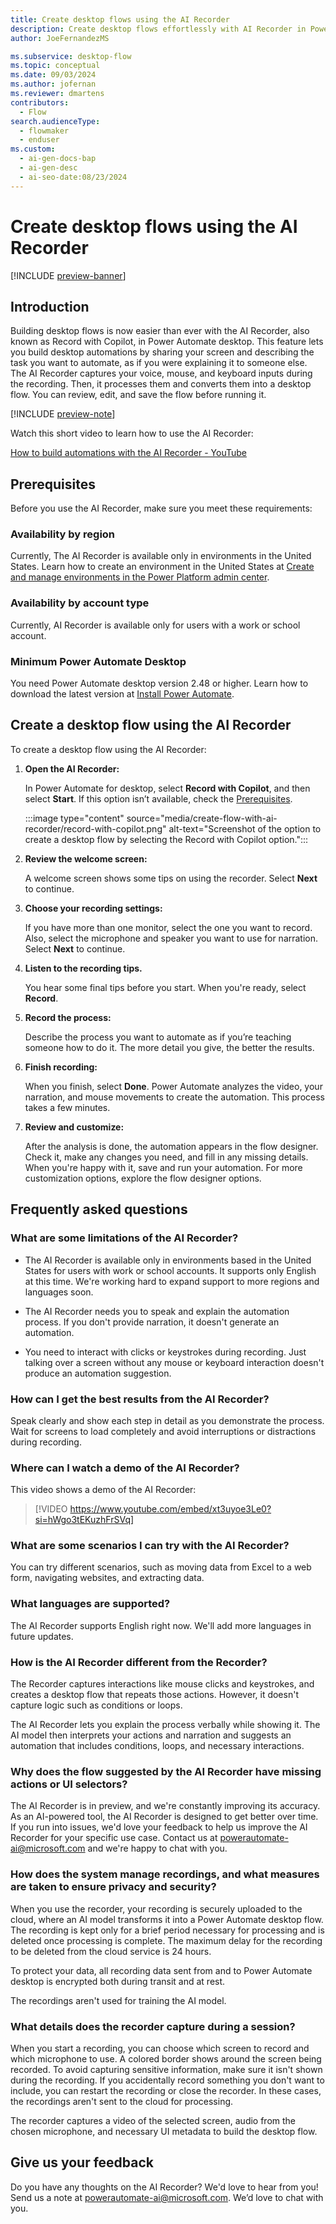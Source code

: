```yaml
---
title: Create desktop flows using the AI Recorder
description: Create desktop flows effortlessly with AI Recorder in Power Automate desktop by sharing your screen and narrating tasks to automate.
author: JoeFernandezMS

ms.subservice: desktop-flow
ms.topic: conceptual
ms.date: 09/03/2024
ms.author: jofernan
ms.reviewer: dmartens
contributors:
  - Flow
search.audienceType:
  - flowmaker
  - enduser
ms.custom:
  - ai-gen-docs-bap
  - ai-gen-desc
  - ai-seo-date:08/23/2024
---
```


# Create desktop flows using the AI Recorder

[!INCLUDE [preview-banner](~/../shared-content/shared/preview-includes/preview-banner.md)]

## Introduction

Building desktop flows is now easier than ever with the AI Recorder, also known as Record with Copilot, in Power Automate desktop. This feature lets you build desktop automations by sharing your screen and describing the task you want to automate, as if you were explaining it to someone else. The AI Recorder captures your voice, mouse, and keyboard inputs during the recording. Then, it processes them and converts them into a desktop flow. You can review, edit, and save the flow before running it.

[!INCLUDE [preview-note](~/../shared-content/shared/preview-includes/preview-note-pp.md)]

Watch this short video to learn how to use the AI Recorder:

[How to build automations with the AI Recorder - YouTube](https://www.youtube.com/watch?v=xt3uyoe3Le0)

## Prerequisites

Before you use the AI Recorder, make sure you meet these requirements:

### Availability by region

Currently, The AI Recorder is available only in environments in the United States. Learn how to create an environment in the United States at [Create and manage environments in the Power Platform admin center](/power-platform/admin/create-environment).

### Availability by account type

Currently, AI Recorder is available only for users with a work or school account.

### Minimum Power Automate Desktop

You need Power Automate desktop version 2.48 or higher. Learn how to download the latest version at [Install Power Automate](install.md).

## Create a desktop flow using the AI Recorder

To create a desktop flow using the AI Recorder:

1. **Open the AI Recorder:**

    In Power Automate for desktop, select **Record with Copilot**, and then select **Start**. If this option isn’t available, check the [Prerequisites](#prerequisites).

    :::image type="content" source="media/create-flow-with-ai-recorder/record-with-copilot.png" alt-text="Screenshot of the option to create a desktop flow by selecting the Record with Copilot option.":::

1. **Review the welcome screen:**

    A welcome screen shows some tips on using the recorder. Select **Next** to continue.

1. **Choose your recording settings:**

    If you have more than one monitor, select the one you want to record. Also, select the microphone and speaker you want to use for narration. Select **Next** to continue.

1. **Listen to the recording tips.**

    You hear some final tips before you start. When you're ready, select **Record**.

1. **Record the process:**

    Describe the process you want to automate as if you’re teaching someone how to do it. The more detail you give, the better the results.

1. **Finish recording:**

    When you finish, select **Done**. Power Automate analyzes the video, your narration, and mouse movements to create the automation. This process takes a few minutes.

1. **Review and customize:**

    After the analysis is done, the automation appears in the flow designer. Check it, make any changes you need, and fill in any missing details. When you're happy with it, save and run your automation. For more customization options, explore the flow designer options.

## Frequently asked questions

### What are some limitations of the AI Recorder?

* The AI Recorder is available only in environments based in the United States for users with work or school accounts. It supports only English at this time. We're working hard to expand support to more regions and languages soon.

* The AI Recorder needs you to speak and explain the automation process. If you don't provide narration, it doesn't generate an automation.

* You need to interact with clicks or keystrokes during recording. Just talking over a screen without any mouse or keyboard interaction doesn't produce an automation suggestion.

### How can I get the best results from the AI Recorder?

Speak clearly and show each step in detail as you demonstrate the process. Wait for screens to load completely and avoid interruptions or distractions during recording.

### Where can I watch a demo of the AI Recorder?

This video shows a demo of the AI Recorder:

> [!VIDEO https://www.youtube.com/embed/xt3uyoe3Le0?si=hWgo3tEKuzhFrSVq]

### What are some scenarios I can try with the AI Recorder?

You can try different scenarios, such as moving data from Excel to a web form, navigating websites, and extracting data.

### What languages are supported?

The AI Recorder supports English right now. We'll add more languages in future updates.

### How is the AI Recorder different from the Recorder?

The Recorder captures interactions like mouse clicks and keystrokes, and creates a desktop flow that repeats those actions. However, it doesn't capture logic such as conditions or loops.

The AI Recorder lets you explain the process verbally while showing it. The AI model then interprets your actions and narration and suggests an automation that includes conditions, loops, and necessary interactions.

### Why does the flow suggested by the AI Recorder have missing actions or UI selectors?

The AI Recorder is in preview, and we're constantly improving its accuracy. As an AI-powered tool, the AI Recorder is designed to get better over time. If you run into issues, we'd love your feedback to help us improve the AI Recorder for your specific use case. Contact us at <powerautomate-ai@microsoft.com> and we're happy to chat with you.

### How does the system manage recordings, and what measures are taken to ensure privacy and security?

When you use the recorder, your recording is securely uploaded to the cloud, where an AI model transforms it into a Power Automate desktop flow. The recording is kept only for a brief period necessary for processing and is deleted once processing is complete. The maximum delay for the recording to be deleted from the cloud service is 24 hours.

To protect your data, all recording data sent from and to Power Automate desktop is encrypted both during transit and at rest.

The recordings aren't used for training the AI model.

### What details does the recorder capture during a session?

When you start a recording, you can choose which screen to record and which microphone to use. A colored border shows around the screen being recorded. To avoid capturing sensitive information, make sure it isn't shown during the recording. If you accidentally record something you don't want to include, you can restart the recording or close the recorder. In these cases, the recordings aren't sent to the cloud for processing.

The recorder captures a video of the selected screen, audio from the chosen microphone, and necessary UI metadata to build the desktop flow.

## Give us your feedback

Do you have any thoughts on the AI Recorder? We'd love to hear from you! Send us a note at <powerautomate-ai@microsoft.com>. We’d love to chat with you.

